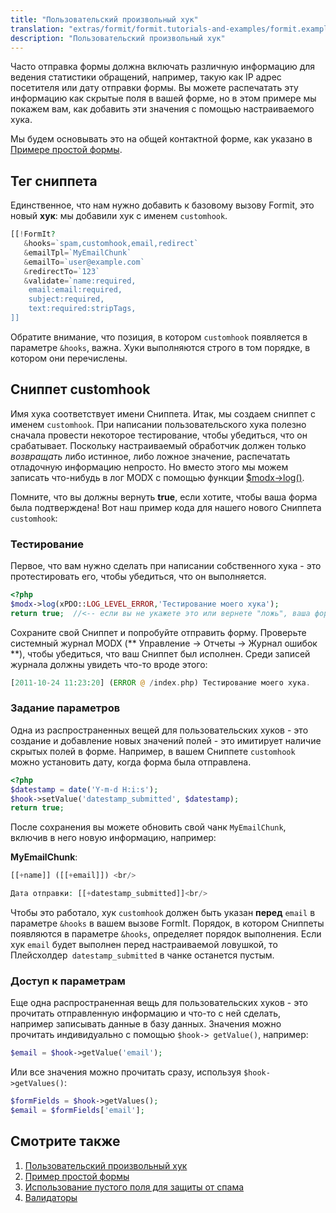 ```yaml
---
title: "Пользовательский произвольный хук"
translation: "extras/formit/formit.tutorials-and-examples/formit.examples.custom-hook"
description: "Пользовательский произвольный хук"
---
```


Часто отправка формы должна включать различную информацию для ведения статистики обращений, например, такую как IP адрес посетителя или дату отправки формы. Вы можете распечатать эту информацию как скрытые поля в вашей форме, но в этом примере мы покажем вам, как добавить эти значения с помощью настраиваемого хука.

Мы будем основывать это на общей контактной форме, как указано в [Примере простой формы](extras/formit/formit.tutorials-and-examples/formit.examples.simple-contact-page).

## Тег сниппета

Единственное, что нам нужно добавить к базовому вызову Formit, это новый **хук**: мы добавили хук с именем `customhook`.

```php
[[!FormIt?
   &hooks=`spam,customhook,email,redirect`
   &emailTpl=`MyEmailChunk`
   &emailTo=`user@example.com`
   &redirectTo=`123`
   &validate=`name:required,
    email:email:required,
    subject:required,
    text:required:stripTags,
]]
```

Обратите внимание, что позиция, в котором `customhook` появляется в параметре `&hooks`, важна. Хуки выполняются строго в том порядке, в котором они перечислены.

## Сниппет customhook

Имя хука соответствует имени Сниппета. Итак, мы создаем сниппет с именем `customhook`. При написании пользовательского хука полезно сначала провести некоторое тестирование, чтобы убедиться, что он срабатывает. Поскольку настраиваемый обработчик должен только _возвращать_ либо истинное, либо ложное значение, распечатать отладочную информацию непросто. Но вместо этого мы можем записать что-нибудь в лог MODX с помощью функции [$modx->log()](extends-modx/xpdo/class-reference/xpdo/xpdo.log).

Помните, что вы должны вернуть **true**, если хотите, чтобы ваша форма была подтверждена! Вот наш пример кода для нашего нового Сниппета `customhook`:

### Тестирование

Первое, что вам нужно сделать при написании собственного хука - это протестировать его, чтобы убедиться, что он выполняется.

```php
<?php
$modx->log(xPDO::LOG_LEVEL_ERROR,'Тестирование моего хука');
return true;  //<-- если вы не укажете это или вернете "ложь", ваша форма не будет проверяться
```

Сохраните свой Сниппет и попробуйте отправить форму. Проверьте системный журнал MODX (** Управление -> Отчеты -> Журнал ошибок **), чтобы убедиться, что ваш Сниппет был исполнен. Среди записей журнала должны увидеть что-то вроде этого:

```php
[2011-10-24 11:23:20] (ERROR @ /index.php) Тестирование моего хука.
```

### Задание параметров

Одна из распространенных вещей для пользовательских хуков - это создание и добавление новых значений полей - это имитирует наличие скрытых полей в форме. Например, в вашем Сниппете `customhook` можно установить дату, когда форма была отправлена.

```php
<?php
$datestamp = date('Y-m-d H:i:s');
$hook->setValue('datestamp_submitted', $datestamp);
return true;
```

После сохранения вы можете обновить свой чанк `MyEmailChunk`, включив в него новую информацию, например:

**MyEmailChunk**:

```php
[[+name]] ([[+email]]) <br/>

Дата отправки: [[+datestamp_submitted]]<br/>
```

Чтобы это работало, хук `customhook` должен быть указан **перед** `email` в параметре `&hooks` в вашем вызове FormIt. Порядок, в котором Cниппеты появляются в параметре `&hooks`, определяет порядок выполнения. Если хук `email` будет выполнен перед настраиваемой ловушкой, то Плейсхолдер` datestamp_submitted` в чанке останется пустым.

### Доступ к параметрам

Еще одна распространенная вещь для пользовательских хуков - это прочитать отправленную информацию и что-то с ней сделать, например записывать данные в базу данных. Значения можно прочитать индивидуально с помощью `$hook-> getValue()`, например:

```php
$email = $hook->getValue('email');
```

Или все значения можно прочитать сразу, используя `$hook->getValues()`:

```php
$formFields = $hook->getValues();
$email = $formFields['email'];
```

## Смотрите также

1. [Пользовательский произвольный хук](extras/formit/formit.tutorials-and-examples/examples.custom-hook)
2. [Пример простой формы](extras/formit/formit.tutorials-and-examples/examples.simple-contact-page)
3. [Использование пустого поля для защиты от спама](extras/formit/formit.tutorials-and-examples/using-a-blank-nospam-field)
4. [Валидаторы](extras/formit/formit.validators "Валидаторы")
